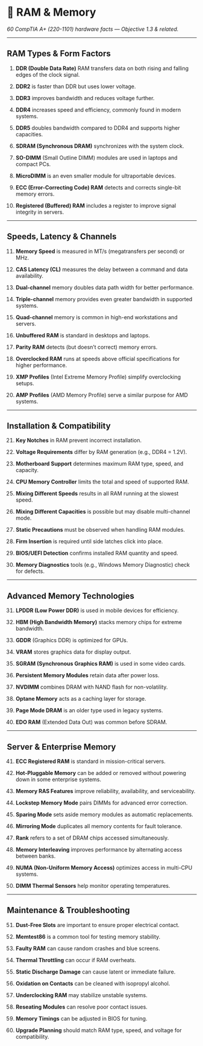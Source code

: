 # **🧠 RAM & Memory**

*60 CompTIA A+ (220-1101) hardware facts — Objective 1.3 & related.*

---

## **RAM Types & Form Factors**

1. **DDR (Double Data Rate)** RAM transfers data on both rising and falling edges of the clock signal.

2. **DDR2** is faster than DDR but uses lower voltage.

3. **DDR3** improves bandwidth and reduces voltage further.

4. **DDR4** increases speed and efficiency, commonly found in modern systems.

5. **DDR5** doubles bandwidth compared to DDR4 and supports higher capacities.

6. **SDRAM (Synchronous DRAM)** synchronizes with the system clock.

7. **SO-DIMM** (Small Outline DIMM) modules are used in laptops and compact PCs.

8. **MicroDIMM** is an even smaller module for ultraportable devices.

9. **ECC (Error-Correcting Code) RAM** detects and corrects single-bit memory errors.

10. **Registered (Buffered) RAM** includes a register to improve signal integrity in servers.

---

## **Speeds, Latency & Channels**

11. **Memory Speed** is measured in MT/s (megatransfers per second) or MHz.

12. **CAS Latency (CL)** measures the delay between a command and data availability.

13. **Dual-channel** memory doubles data path width for better performance.

14. **Triple-channel** memory provides even greater bandwidth in supported systems.

15. **Quad-channel** memory is common in high-end workstations and servers.

16. **Unbuffered RAM** is standard in desktops and laptops.

17. **Parity RAM** detects (but doesn’t correct) memory errors.

18. **Overclocked RAM** runs at speeds above official specifications for higher performance.

19. **XMP Profiles** (Intel Extreme Memory Profile) simplify overclocking setups.

20. **AMP Profiles** (AMD Memory Profile) serve a similar purpose for AMD systems.

---

## **Installation & Compatibility**

21. **Key Notches** in RAM prevent incorrect installation.

22. **Voltage Requirements** differ by RAM generation (e.g., DDR4 \= 1.2V).

23. **Motherboard Support** determines maximum RAM type, speed, and capacity.

24. **CPU Memory Controller** limits the total and speed of supported RAM.

25. **Mixing Different Speeds** results in all RAM running at the slowest speed.

26. **Mixing Different Capacities** is possible but may disable multi-channel mode.

27. **Static Precautions** must be observed when handling RAM modules.

28. **Firm Insertion** is required until side latches click into place.

29. **BIOS/UEFI Detection** confirms installed RAM quantity and speed.

30. **Memory Diagnostics** tools (e.g., Windows Memory Diagnostic) check for defects.

---

## **Advanced Memory Technologies**

31. **LPDDR (Low Power DDR)** is used in mobile devices for efficiency.

32. **HBM (High Bandwidth Memory)** stacks memory chips for extreme bandwidth.

33. **GDDR** (Graphics DDR) is optimized for GPUs.

34. **VRAM** stores graphics data for display output.

35. **SGRAM (Synchronous Graphics RAM)** is used in some video cards.

36. **Persistent Memory Modules** retain data after power loss.

37. **NVDIMM** combines DRAM with NAND flash for non-volatility.

38. **Optane Memory** acts as a caching layer for storage.

39. **Page Mode DRAM** is an older type used in legacy systems.

40. **EDO RAM** (Extended Data Out) was common before SDRAM.

---

## **Server & Enterprise Memory**

41. **ECC Registered RAM** is standard in mission-critical servers.

42. **Hot-Pluggable Memory** can be added or removed without powering down in some enterprise systems.

43. **Memory RAS Features** improve reliability, availability, and serviceability.

44. **Lockstep Memory Mode** pairs DIMMs for advanced error correction.

45. **Sparing Mode** sets aside memory modules as automatic replacements.

46. **Mirroring Mode** duplicates all memory contents for fault tolerance.

47. **Rank** refers to a set of DRAM chips accessed simultaneously.

48. **Memory Interleaving** improves performance by alternating access between banks.

49. **NUMA (Non-Uniform Memory Access)** optimizes access in multi-CPU systems.

50. **DIMM Thermal Sensors** help monitor operating temperatures.

---

## **Maintenance & Troubleshooting**

51. **Dust-Free Slots** are important to ensure proper electrical contact.

52. **Memtest86** is a common tool for testing memory stability.

53. **Faulty RAM** can cause random crashes and blue screens.

54. **Thermal Throttling** can occur if RAM overheats.

55. **Static Discharge Damage** can cause latent or immediate failure.

56. **Oxidation on Contacts** can be cleaned with isopropyl alcohol.

57. **Underclocking RAM** may stabilize unstable systems.

58. **Reseating Modules** can resolve poor contact issues.

59. **Memory Timings** can be adjusted in BIOS for tuning.

60. **Upgrade Planning** should match RAM type, speed, and voltage for compatibility.

